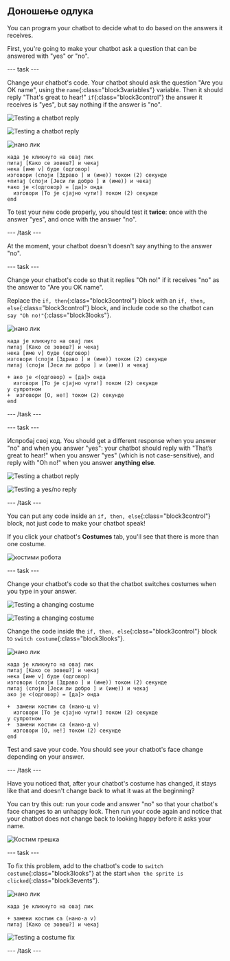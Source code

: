 ## Доношење одлука

You can program your chatbot to decide what to do based on the answers it receives.

First, you're going to make your chatbot ask a question that can be answered with "yes" or "no".

\--- task \---

Change your chatbot's code. Your chatbot should ask the question "Are you OK name", using the `name`{:class="block3variables"} variable. Then it should reply "That's great to hear!" `if`{:class="block3control"} the answer it receives is "yes", but say nothing if the answer is "no".

![Testing a chatbot reply](images/chatbot-if-test1-annotated.png)

![Testing a chatbot reply](images/chatbot-if-test2.png)

![нано лик](images/nano-sprite.png)

```blocks3
када је кликнуто на овај лик
питај [Како се зовеш?] и чекај
нека [име v] буде (одговор)
изговори (споји [Здраво ] и (име)) током (2) секунде
+питај (споји [Јеси ли добро ] и (име)) и чекај
+ако је <(одговор) = [да]> онда 
  изговори [То је сјајно чути!] током (2) секунде
end
```

To test your new code properly, you should test it **twice**: once with the answer "yes", and once with the answer "no".

\--- /task \---

At the moment, your chatbot doesn't doesn't say anything to the answer "no".

\--- task \---

Change your chatbot's code so that it replies "Oh no!" if it receives "no" as the answer to "Are you OK name".

Replace the `if, then`{:class="block3control"} block with an `if, then, else`{:class="block3control"} block, and include code so the chatbot can `say "Oh no!"`{:class="block3looks"}.

![нано лик](images/nano-sprite.png)

```blocks3
када је кликнуто на овај лик
питај [Како се зовеш?] и чекај
нека [име v] буде (одговор)
изговори (споји [Здраво ] и (име)) током (2) секунде
питај (споји [Јеси ли добро ] и (име)) и чекај

+ ако је <(одговор) = [да]> онда 
  изговори [То је сјајно чути!] током (2) секунде
у супротном 
+  изговори [О, не!] током (2) секунде
end
```

\--- /task \---

\--- task \---

Испробај свој код. You should get a different response when you answer "no" and when you answer "yes": your chatbot should reply with "That’s great to hear!" when you answer "yes" (which is not case-sensitive), and reply with "Oh no!" when you answer **anything else**.

![Testing a chatbot reply](images/chatbot-if-test2.png)

![Testing a yes/no reply](images/chatbot-if-else-test.png)

\--- /task \---

You can put any code inside an `if, then, else`{:class="block3control"} block, not just code to make your chatbot speak!

If you click your chatbot's **Costumes** tab, you'll see that there is more than one costume.

![костими робота](images/chatbot-costume-view-annotated.png)

\--- task \---

Change your chatbot's code so that the chatbot switches costumes when you type in your answer.

![Testing a changing costume](images/chatbot-costume-test1.png)

![Testing a changing costume](images/chatbot-costume-test2.png)

Change the code inside the `if, then, else`{:class="block3control"} block to `switch costume`{:class="block3looks"}.

![нано лик](images/nano-sprite.png)

```blocks3
када је кликнуто на овај лик
питај [Како се зовеш?] и чекај
нека [име v] буде (одговор)
изговори (споји [Здраво ] и (име)) током (2) секунде
питај (споји [Јеси ли добро ] и (име)) и чекај
ако је <(одговор) = [да]> онда 

+  замени костим са (нано-ц v)
  изговори [То је сјајно чути!] током (2) секунде
у супротном 
+  замени костим са (нано-д v)
  изговори [О, не!] током (2) секунде
end
```

Test and save your code. You should see your chatbot's face change depending on your answer.

\--- /task \---

Have you noticed that, after your chatbot's costume has changed, it stays like that and doesn't change back to what it was at the beginning?

You can try this out: run your code and answer "no" so that your chatbot's face changes to an unhappy look. Then run your code again and notice that your chatbot does not change back to looking happy before it asks your name.

![Костим грешка](images/chatbot-costume-bug-test.png)

\--- task \---

To fix this problem, add to the chatbot's code to `switch costume`{:class="block3looks"} at the start `when the sprite is clicked`{:class="block3events"}.

![нано лик](images/nano-sprite.png)

```blocks3
када је кликнуто на овај лик

+ замени костим са (нано-а v)
питај [Како се зовеш?] и чекај
```

![Testing a costume fix](images/chatbot-costume-fix-test.png)

\--- /task \---